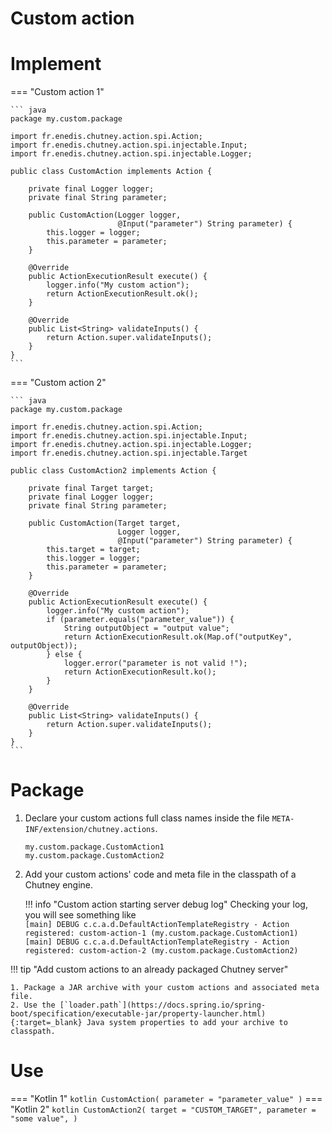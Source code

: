 <!--
  ~ SPDX-FileCopyrightText: 2017-2024 Enedis
  ~
  ~ SPDX-License-Identifier: Apache-2.0
  ~
-->

<h1>Custom action</h1>

# Implement

=== "Custom action 1"

    ``` java
    package my.custom.package

    import fr.enedis.chutney.action.spi.Action;
    import fr.enedis.chutney.action.spi.injectable.Input;
    import fr.enedis.chutney.action.spi.injectable.Logger;

    public class CustomAction implements Action {

        private final Logger logger;
        private final String parameter;

        public CustomAction(Logger logger,
                            @Input("parameter") String parameter) {
            this.logger = logger;
            this.parameter = parameter;
        }

        @Override
        public ActionExecutionResult execute() {
            logger.info("My custom action");
            return ActionExecutionResult.ok();
        }

        @Override
        public List<String> validateInputs() {
            return Action.super.validateInputs();
        }
    }
    ```

=== "Custom action 2"

    ``` java
    package my.custom.package

    import fr.enedis.chutney.action.spi.Action;
    import fr.enedis.chutney.action.spi.injectable.Input;
    import fr.enedis.chutney.action.spi.injectable.Logger;
    import fr.enedis.chutney.action.spi.injectable.Target

    public class CustomAction2 implements Action {

        private final Target target;
        private final Logger logger;
        private final String parameter;

        public CustomAction(Target target,
                            Logger logger,
                            @Input("parameter") String parameter) {
            this.target = target;
            this.logger = logger;
            this.parameter = parameter;
        }

        @Override
        public ActionExecutionResult execute() {
            logger.info("My custom action");
            if (parameter.equals("parameter_value")) {
                String outputObject = "output value";
                return ActionExecutionResult.ok(Map.of("outputKey", outputObject));
            } else {
                logger.error("parameter is not valid !");
                return ActionExecutionResult.ko();
            }
        }

        @Override
        public List<String> validateInputs() {
            return Action.super.validateInputs();
        }
    }
    ```

# Package

 1. Declare your custom actions full class names inside the file `META-INF/extension/chutney.actions`.
    ```
    my.custom.package.CustomAction1
    my.custom.package.CustomAction2
    ```

 2. Add your custom actions' code and meta file in the classpath of a Chutney engine.

    !!! info "Custom action starting server debug log"
        Checking your log, you will see something like  
        ```
        [main] DEBUG c.c.a.d.DefaultActionTemplateRegistry - Action registered: custom-action-1 (my.custom.package.CustomAction1)
        [main] DEBUG c.c.a.d.DefaultActionTemplateRegistry - Action registered: custom-action-2 (my.custom.package.CustomAction2)
        ```

!!! tip "Add custom actions to an already packaged Chutney server"

    1. Package a JAR archive with your custom actions and associated meta file.
    2. Use the [`loader.path`](https://docs.spring.io/spring-boot/specification/executable-jar/property-launcher.html){:target=_blank} Java system properties to add your archive to classpath.

# Use

=== "Kotlin 1"
    ``` kotlin
    CustomAction(
        parameter = "parameter_value"
    )
    ```
=== "Kotlin 2"
    ``` kotlin
    CustomAction2(
        target = "CUSTOM_TARGET",
        parameter = "some value",
    )
    ```
